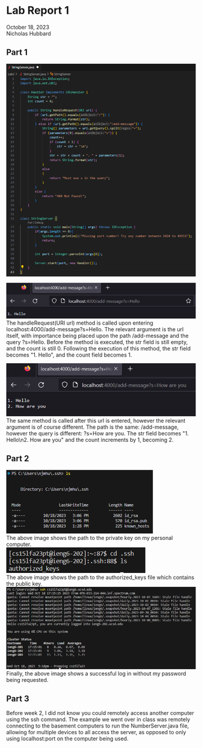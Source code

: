 # __Lab Report 1__
October 18, 2023  
Nicholas Hubbard  

## Part 1
![Code](lab3codescreenshot.png)    


![First Add](lab3screenshot1.png)    
The handleRequest(URI url) method is called upon entering localhost:4000/add-message?s=Hello. The relevant argument is the url itself, with importance being placed upon the path /add-message and the query ?s=Hello. Before the method is executed, the str field is still empty, and the count is still 0. Following the execution of this method, the str field becomes "1. Hello", and the count field becomes 1.  

![Second Add](lab3screenshot2.png)    
The same method is called after this url is entered, however the relevant argument is of course different. The path is the same: /add-message, however the query is different: ?s=How are you. The str field becomes "1. Hello\n2. How are you" and the count increments by 1, becoming 2.  

## Part 2    
![Private Key Path](lab3privkeypath.png)  
The above image shows the path to the private key on my personal computer.  
![Public Key Path](lab3pubkeypath.png)  
The above image shows the path to the authorized_keys file which contains the public key.
![Logged In Without Password](loggedin.png)  
Finally, the above image shows a successful log in without my password being requested.

## Part 3    
Before week 2, I did not know you could remotely access another computer using the ssh command. The example we went over in class was remotely connecting to the basement computers to run the NumberServer.java file, allowing for multiple devices to all access the server, as opposed to only using localhost:port on the computer being used.
